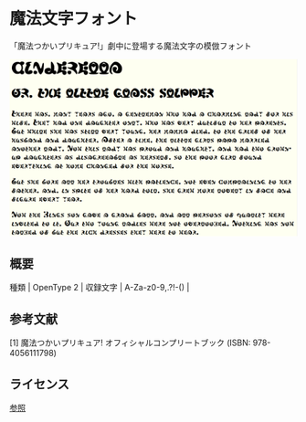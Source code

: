 # 魔法文字フォント

「魔法つかいプリキュア!」劇中に登場する魔法文字の模倣フォント

![Font Preview](Preview.png)

## 概要

種類 | OpenType 2 |
収録文字 | A-Za-z0-9,.?!-() |

## 参考文献

[1] 魔法つかいプリキュア! オフィシャルコンプリートブック (ISBN: 978-4056111798)

## ライセンス

[参照](LICENSE)

